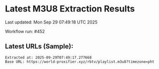 # Latest M3U8 Extraction Results

Last updated: Mon Sep 29 07:49:18 UTC 2025

Workflow run: #452

## Latest URLs (Sample):
```
Extracted at: 2025-09-29T07:49:17.277668
Base URL: https://world-proxifier.xyz/rbtv/playlist.m3u8?timezone=pht

```
